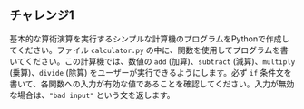 ## チャレンジ1


基本的な算術演算を実行するシンプルな計算機のプログラムをPythonで作成してください。ファイル `calculator.py` の中に、関数を使用してプログラムを書いてください。この計算機では、数値の `add` (加算)、`subtract` (減算)、`multiply` (乗算)、`divide` (除算) をユーザーが実行できるようにします。必ず `if` 条件文を書いて、各関数への入力が有効な値であることを確認してください。入力が無効な場合は、`"bad input"` という文を返します。 

